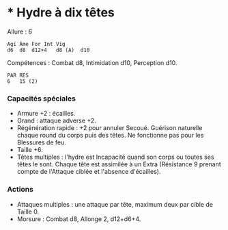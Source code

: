 # * Hydre à dix têtes

Allure : 6

	Agi	Âme	For	Int	Vig
	d6	d8	d12+4	d8 (A)	d10

Compétences : Combat d8, Intimidation d10, Perception d10.

	PAR	RES
	6	15 (2)

### Capacités spéciales
- Armure +2 : écailles.
- Grand : attaque adverse +2.
- Régénération rapide : +2 pour annuler Secoué. Guérison naturelle chaque round du corps puis des têtes. Ne fonctionne pas pour les Blessures de feu. 
- Taille +6.
- Têtes multiples : l'hydre est Incapacité quand son corps ou toutes ses têtes le sont. Chaque tête est assimilée à un Extra (Résistance 9 prenant compte de l'Attaque ciblée et l'absence d'écailles).

### Actions
- Attaques multiples : une attaque par tête, maximum deux par cible de Taille 0.
- Morsure : Combat d8, Allonge 2, d12+d6+4.
